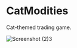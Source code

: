 # CatModities
Cat-themed trading game.




![Screenshot (2)3](https://user-images.githubusercontent.com/91226933/196274910-aae8d429-c879-49c1-90b9-ff4bf9b4e207.jpg)
